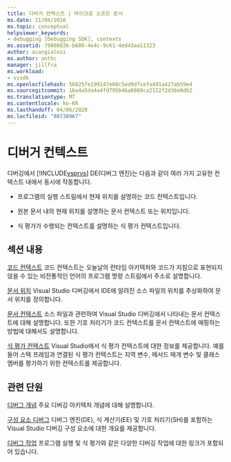 ```yaml
---
title: 디버거 컨텍스트 | 마이크로 소프트 문서
ms.date: 11/04/2016
ms.topic: conceptual
helpviewer_keywords:
- debugging [Debugging SDK], contexts
ms.assetid: 79808036-b680-4e4c-9c61-4ed43aa11323
author: acangialosi
ms.author: anthc
manager: jillfra
ms.workload:
- vssdk
ms.openlocfilehash: 56825fe299147e60c5ed9dfcefa491a427ab59e4
ms.sourcegitcommit: 16a4a5da4a4fd795b46a0869ca2152f2d36e6db2
ms.translationtype: MT
ms.contentlocale: ko-KR
ms.lasthandoff: 04/06/2020
ms.locfileid: "80738967"
---
```

# <a name="debugger-contexts"></a>디버거 컨텍스트
디버깅에서 [!INCLUDE[vsprvs](../../code-quality/includes/vsprvs_md.md)] DE(디버그 엔진)는 다음과 같이 여러 가지 고유한 컨텍스트 내에서 동시에 작동합니다.

- 프로그램의 실행 스트림에서 현재 위치를 설명하는 코드 컨텍스트입니다.

- 원본 문서 내의 현재 위치를 설명하는 문서 컨텍스트 또는 위치입니다.

- 식 평가가 수행되는 컨텍스트를 설명하는 식 평가 컨텍스트입니다.

## <a name="in-this-section"></a>섹션 내용
 [코드 컨텍스트](../../extensibility/debugger/code-context.md) 코드 컨텍스트는 오늘날의 런타임 아키텍처와 코드가 지침으로 표현되지 않을 수 있는 비전통적인 언어의 프로그램 명령 스트림에서 주소로 설명합니다.

 [문서 위치](../../extensibility/debugger/document-position.md) Visual Studio 디버깅에서 IDE에 알려진 소스 파일의 위치를 추상화하여 문서 위치를 정의합니다.

 [문서 컨텍스트](../../extensibility/debugger/document-context.md) 소스 파일과 관련하여 Visual Studio 디버깅에서 나타내는 문서 컨텍스트에 대해 설명합니다. 또한 기호 처리기가 코드 컨텍스트를 문서 컨텍스트에 매핑하는 방법에 대해서도 설명합니다.

 [식 평가 컨텍스트](../../extensibility/debugger/expression-evaluation-context.md) Visual Studio에서 식 평가 컨텍스트에 대한 정보를 제공합니다. 예를 들어 스택 프레임과 연결된 식 평가 컨텍스트는 지역 변수, 메서드 매개 변수 및 클래스 멤버를 평가하기 위한 컨텍스트를 제공합니다.

## <a name="related-sections"></a>관련 단원
 [디버그 개념](../../extensibility/debugger/debugger-concepts.md) 주요 디버깅 아키텍처 개념에 대해 설명합니다.

 [구성 요소 디버그](../../extensibility/debugger/debugger-components.md) 디버그 엔진(DE), 식 계산기(EE) 및 기호 처리기(SH)를 포함하는 Visual Studio 디버깅 구성 요소에 대한 개요를 제공합니다.

 [디버그 작업](../../extensibility/debugger/debugging-tasks.md) 프로그램 실행 및 식 평가와 같은 다양한 디버깅 작업에 대한 링크가 포함되어 있습니다.
